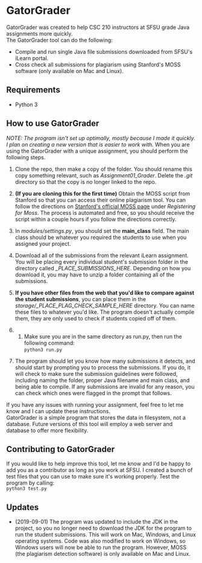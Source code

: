 # GatorGrader
GatorGrader was created to help CSC 210 instructors at SFSU grade Java assignments more quickly.  
The GatorGrader tool can do the following:
* Compile and run single Java file submissions downloaded from SFSU's iLearn portal.
* Cross check all submissions for plagiarism using Stanford's MOSS software (only available on Mac and Linux).

## Requirements
* Python 3

## How to use GatorGrader
*NOTE: The program isn't set up optimally, mostly because I made it quickly. I plan on creating a new version that is easier to work with.*
When you are using the GatorGrader with a unique assignment, you should perform the following steps.
1. Clone the repo, then make a copy of the folder. You should rename this copy something relevant, such as *Assignment01_Grader*. Delete the *.git* directory so that the copy is no longer linked to the repo.
1. **(If you are cloning this for the first time)** Obtain the MOSS script from Stanford so that you can access their online plagiarism tool. You can follow the directions on [Stanford's official MOSS page](https://theory.stanford.edu/~aiken/moss/) under *Registering for Moss*. The process is automated and free, so you should receive the script within a couple hours if you follow the directions correctly.
1. In *modules/settings.py*, you should set the **main_class** field. The main class should be whatever you required the students to use when you assigned your project.
1. Download all of the submissions from the relevant iLearn assignment. You will be placing every individual student's submission folder in the directory called *_PLACE_SUBMISSIONS_HERE*. Depending on how you download it, you may have to unzip a folder containing all of the submissions.
1. **If you have other files from the web that you'd like to compare against the student submissions**, you can place them in the *storage/_PLACE_PLAG_CHECK_SAMPLE_HERE* directory. You can name these files to whatever you'd like. The program doesn't actually compile them, they are only used to check if students copied off of them.
1. 1. Make sure you are in the same directory as run.py, then run the following command:  
```python3 run.py```  
  
1. The program should let you know how many submissions it detects, and should start by prompting you to process the submissions. If you do, it will check to make sure the submission guidelines were followed, including naming the folder, proper Java filename and main class, and being able to compile. If any submissions are invalid for any reason, you can check which ones were flagged in the prompt that follows.

If you have any issues with running your assignment, feel free to let me know and I can update these instructions.  
GatorGrader is a simple program that stores the data in filesystem, not a database. Future versions of this tool will employ a web server and database to offer more flexibility.  
## Contributing to GatorGrader
If you would like to help improve this tool, let me know and I'd be happy to add you as a contributor as long as you work at SFSU. I created a bunch of test files that you can use to make sure it's working properly. Test the program by calling:  
```python3 test.py```

## Updates

* (2019-09-01) The program was updated to include the JDK in the project, so you no longer need to download the JDK for the program to run the student submissions. This will work on Mac, Windows, and Linux operating systems. Code was also modified to work on Windows, so Windows users will now be able to run the program. However, MOSS (the plagiarism detection software) is only available on Mac and Linux.
